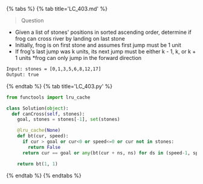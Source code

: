 {% tabs %}
{% tab title='LC_403.md' %}

> Question

* Given a list of stones' positions in sorted ascending order, determine if frog can cross river by landing on last stone
* Initially, frog is on first stone and assumes first jump must be 1 unit
* If frog's last jump was k units, its next jump must be either k - 1, k, or k + 1 units
 *frog can only jump in the forward direction

```txt
Input: stones = [0,1,3,5,6,8,12,17]
Output: true
```

{% endtab %}
{% tab title='LC_403.py' %}

```py
from functools import lru_cache

class Solution(object):
  def canCross(self, stones):
    goal, stones = stones[-1], set(stones)

    @lru_cache(None)
    def bt(cur, speed):
      if cur > goal or cur<0 or speed<=0 or cur not in stones:
        return False
      return cur == goal or any(bt(cur + ns, ns) for ds in (speed-1, speed, speed + 1) if cur + ns in stones)

    return bt(1, 1)
```

{% endtab %}
{% endtabs %}
